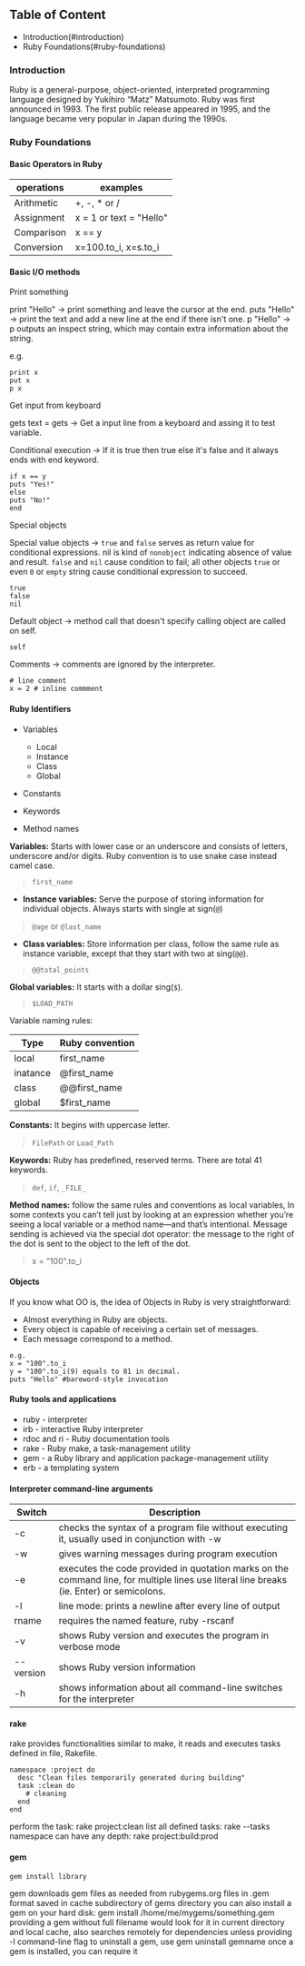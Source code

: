 
## Table of Content
- Introduction(#introduction)
- Ruby Foundations(#ruby-foundations)

### Introduction

Ruby is a general-purpose, object-oriented, interpreted programming language designed by Yukihiro
“Matz” Matsumoto. Ruby was first announced in 1993. The first public release appeared in 1995, and
the language became very popular in Japan during the 1990s. 

### Ruby Foundations

#### Basic Operators in Ruby

|  operations   | examples  |
|---------------|-----------|
|Arithmetic     |+, -, * or /|
|Assignment     |x = 1 or text = "Hello"|
|Comparison     |x == y           |
|Conversion     |x=100.to_i, x=s.to_i|

#### Basic I/O methods

Print something

print "Hello" -> print something and leave the cursor at the end.
puts "Hello" -> print the text and add a new line at the end if there isn't one.
p "Hello" -> p outputs an inspect string, which may contain extra information about the string.

e.g. 
```x = "Hello"
print x
put x
p x
```

Get input from keyboard

gets text = gets -> Get a input line from a keyboard and assing it to test variable.

Conditional execution -> If it is true then true else it's false and it always ends with end keyword.

```
if x == y
puts "Yes!"
else
puts "No!"
end
```

Special objects

Special value objects -> `true` and `false` serves as return value for conditional expressions. nil is kind of `nonobject` indicating absence of value and result. `false` and `nil` cause condition to fail; all other objects `true` or even `0` or `empty` string cause conditional expression to succeed.
``` 
true
false
nil
```

Default object -> method call that doesn't specify calling object are called on self.
```
self
```

Comments -> comments are ignored by the interpreter.

```
# line comment
x = 2 # inline commment
```

#### Ruby Identifiers

- Variables
    + Local
    + Instance
    + Class
    + Global
    
- Constants
- Keywords
- Method names
    
**Variables:** Starts with lower case or an underscore and consists of letters, underscore and/or digits. Ruby convention is to use snake case instead camel case.
> `first_name`

+ **Instance variables:** Serve the purpose of storing information for individual objects. Always starts with single at sign(`@`)
> `@age` or `@last_name`  

+ **Class variables:** Store information per class, follow the same rule as instance variable, except that they start with two at sing(`@@`).
> `@@total_points`

**Global variables:** It starts with a dollar sing(`$`).
> `$LOAD_PATH`

Variable naming rules:

|  Type   | Ruby convention  |
|---------------|-----------|
|local     |first_name|
|inatance     |@first_name|
|class     |@@first_name|
|global     |$first_name|

**Constants:** It begins with uppercase letter.
> `FilePath` or `Load_Path`

**Keywords:** Ruby has predefined, reserved terms. There are total 41 keywords.
> `def`, `if`, `_FILE_`

**Method names:** follow the same rules and conventions as local variables, In some contexts you can’t tell just by looking at an expression
whether you’re seeing a local variable or a method name—and that’s intentional. Message sending is achieved via the special dot operator: the
message to the right of the dot is sent to the object to the left of the dot.
> x = "100".to_i

#### Objects
If you know what OO is, the idea of Objects in Ruby is very straightforward:

- Almost everything in Ruby are objects.
- Every object is capable of receiving a certain set of messages.
- Each message correspond to a method.
```
e.g.
x = "100".to_i
y = "100".to_i(9) equals to 81 in decimal.
puts "Hello" #bareword-style invocation
```

#### Ruby tools and applications

- ruby - interpreter
- irb - interactive Ruby interpreter
- rdoc and ri - Ruby documentation tools
- rake - Ruby make, a task-management utility
- gem - a Ruby library and application package-management utility
- erb - a templating system

#### Interpreter command-line arguments
|Switch    |Description|
|----------|-----------|
|-c         |checks the syntax of a program file without executing it, usually used in conjunction with -w|
|-w         |gives warning messages during program execution|
|-e         |executes the code provided in quotation marks on the command line, for multiple lines use literal line breaks (ie. Enter) or semicolons.|
|-l         |line mode: prints a newline after every line of output|
|rname      |requires the named feature, ruby -rscanf|
|-v         |shows Ruby version and executes the program in verbose mode|
|--version  |shows Ruby version information|
|-h         |shows information about all command-line switches for the interpreter|

#### rake
rake provides functionalities similar to make, it reads and executes tasks defined in file, Rakefile.
```
namespace :project do
  desc "Clean files temporarily generated during building"
  task :clean do
    # cleaning
  end
end
```
perform the task: rake project:clean
list all defined tasks: rake --tasks
namespace can have any depth: rake project:build:prod

#### gem

`gem install library`

gem downloads gem files as needed from rubygems.org
files in .gem format saved in cache subdirectory of gems directory
you can also install a gem on your hard disk: gem install /home/me/mygems/something.gem
providing a gem without full filename would look for it in current directory and local cache, also searches remotely for dependencies unless providing -l command-line flag
to uninstall a gem, use gem uninstall gemname
once a gem is installed, you can require it
